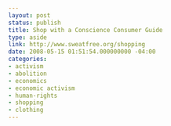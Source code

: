 ```yaml
---
layout: post
status: publish
title: Shop with a Conscience Consumer Guide
type: aside
link: http://www.sweatfree.org/shopping
date: 2008-05-15 01:51:54.000000000 -04:00
categories:
- activism
- abolition
- economics
- economic activism
- human-rights
- shopping
- clothing
---
```


